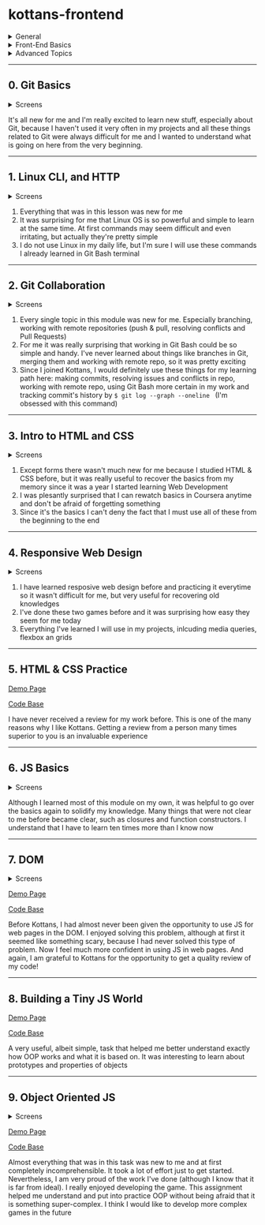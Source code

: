 # kottans-frontend
<details>
<summary>General</summary>

 - [x] Git Basics
 - [x] Linux CLI, and HTTP
 - [x] Git Collaboration

</details>

<details>
<summary>Front-End Basics</summary>

 - [x] Intro to HTML & CSS
 - [x] Responsive Web Design
 - [x] HTML & CSS Practice
 - [x] JavaScript Basics
 - [x] Document Object Model - practice

</details>

<details>
<summary>Advanced Topics</summary>

 - [x] Building a Tiny JS World (pre-OOP) - practice
 - [x] Object oriented JS - practice
 - [ ] OOP exercise - practice
 - [ ] Offline Web Applications - optional
 - [ ] Memory pair game — real project!
 - [ ] Website Performance Optimization - optional
 - [ ] Friends App - real project!

</details>

---

## 0. Git Basics

<details>
<summary>Screens</summary>
  
![screen-02](screenshots/git_introduction.jpg)
![screen-01](screenshots/git_pushAndPull.jpg)
  
</details>

It's all new for me and I'm really excited to learn new stuff, especially about Git, because I haven't used it very often in my projects and all these things related to Git were always difficult for me and I wanted to understand what is going on here from the very beginning.

---

## 1. Linux CLI, and HTTP

<details>
<summary>Screens</summary>
  
![quiz-1](task_linux_cli/quiz-1.jpg)
![quiz-2](task_linux_cli/quiz-2.jpg)
![quiz-3](task_linux_cli/quiz-3.jpg)
![quiz-4](task_linux_cli/quiz-4.jpg)
  
</details>

1. Everything that was in this lesson was new for me
2. It was surprising for me that Linux OS is so powerful and simple to learn at the same time. At first commands may seem difficult and even irritating, but actually they're pretty simple
3. I do not use Linux in my daily life, but I'm sure I will use these commands I already learned in Git Bash terminal

---

## 2. Git Collaboration

<details>
<summary>Screens</summary>
  
![week-3](task_git_collaboration/week-3.jpg)
![week-4](task_git_collaboration/week-4.jpg)

![task-01](task_git_collaboration/learnGtiBranching-1.jpg)
![task-02](task_git_collaboration/learnGitBranching-2.jpg)
  
</details>

1. Every single topic in this module was new for me. Especially branching, working with remote repositories (push & pull, resolving conflicts and Pull Requests)
2. For me it was really surprising that working in Git Bash could be so simple and handy. I've never learned about things like branches in Git, merging them and working with remote repo, so it was pretty exciting
3. Since I joined Kottans, I would definitely use these things for my learning path here: making commits, resolving issues and conflicts in repo, working with remote repo, using Git Bash more certain in my work and tracking commit's history by ```$ git log --graph --oneline ``` (I'm obsessed with this command)

---

## 3. Intro to HTML and CSS

<details>
<summary>Screens</summary>
  
![week-1](task_html_css_intro/week-1.jpg)
![week-2](task_html_css_intro/week-2.jpg)

![html](task_html_css_intro/html-0.jpg)
![css](task_html_css_intro/css-0.jpg)
  
</details>

1. Except forms there wasn't much new for me because I studied HTML & CSS before, but it was really useful to recover the basics from my memory since it was a year I started learning Web Development
2. I was plesantly surprised that I can rewatch basics in Coursera anytime and don't be afraid of forgetting something
3. Since it's the basics I can't deny the fact that I must use all of these from the beginning to the end

---

## 4. Responsive Web Design 

<details>
<summary>Screens</summary>
  
![flexbox](task_responsive_web_design/flexbox-froggy.jpg)
![grid](task_responsive_web_design/grid-garden.jpg)
  
</details>

1. I have learned resposive web design before and practicing it everytime so it wasn't difficult for me, but very useful for recovering old knowledges
2. I've done these two games before and it was surprising how easy they seem for me today
3. Everything I've learned I will use in my projects, inlcuding media queries, flexbox an grids

---

## 5. HTML & CSS Practice

[Demo Page](https://the-darkesttt.github.io/hooli-style-popup/)

[Code Base](https://github.com/the-darkesttt/hooli-style-popup)

I have never received a review for my work before. This is one of the many reasons why I like Kottans. Getting a review from a person many times superior to you is an invaluable experience

---

## 6. JS Basics

<details>
<summary>Screens</summary>
  
![course](task_js_basics/coursera.jpg)  
![01](task_js_basics/01.jpg)
![02](task_js_basics/02.jpg)
![03](task_js_basics/03.jpg)
![04](task_js_basics/04.jpg)
![05](task_js_basics/05.jpg)
![06](task_js_basics/06.jpg)
  
</details>

Although I learned most of this module on my own, it was helpful to go over the basics again to solidify my knowledge. Many things that were not clear to me before became clear, such as closures and function constructors. I understand that I have to learn ten times more than I know now

---

## 7. DOM

<details>
<summary>Screens</summary>

![coursera](task_js_dom/coursera.jpg)
![tasks](task_js_dom/tasks.jpg)
</details>

[Demo Page](https://the-darkesttt.github.io/dom-task/)

[Code Base](https://github.com/the-darkesttt/dom-task)

Before Kottans, I had almost never been given the opportunity to use JS for web pages in the DOM. I enjoyed solving this problem, although at first it seemed like something scary, because I had never solved this type of problem. Now I feel much more confident in using JS in web pages. And again, I am grateful to Kottans for the opportunity to get a quality review of my code!

---

## 8. Building a Tiny JS World

[Demo Page](https://the-darkesttt.github.io/a-tiny-JS-world/)

[Code Base](https://github.com/the-darkesttt/a-tiny-JS-world)

A very useful, albeit simple, task that helped me better understand exactly how OOP works and what it is based on. It was interesting to learn about prototypes and properties of objects

---

## 9. Object Oriented JS

<details>
<summary>Screens</summary>

![codewars](task_js_oop/codewars.jpg)
![tasks](task_js_oop/screen.jpg)
</details>

[Demo Page](https://the-darkesttt.github.io/frontend-nanodegree-arcade-game/)

[Code Base](https://github.com/the-darkesttt/frontend-nanodegree-arcade-game)

Almost everything that was in this task was new to me and at first completely incomprehensible. It took a lot of effort just to get started. Nevertheless, I am very proud of the work I've done (although I know that it is far from ideal). I really enjoyed developing the game. This assignment helped me understand and put into practice OOP without being afraid that it is something super-complex. I think I would like to develop more complex games in the future